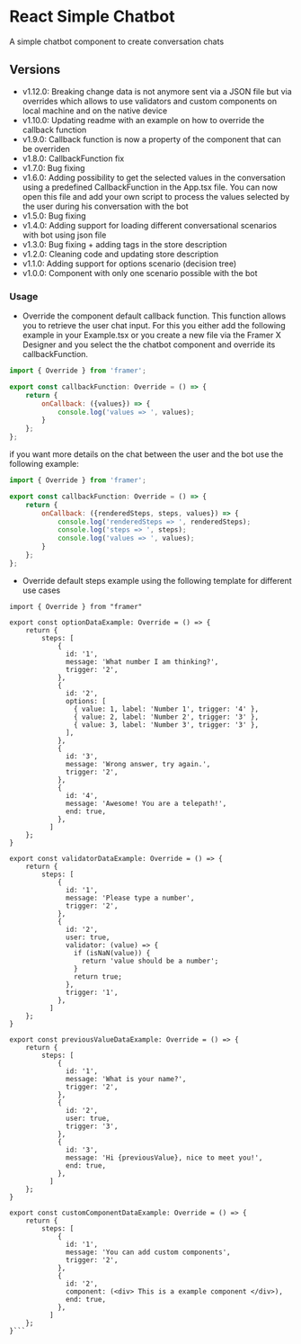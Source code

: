 # React Simple Chatbot

A simple chatbot component to create conversation chats

## Versions

- v1.12.0: Breaking change data is not anymore sent via a JSON file but via overrides which allows to use validators and custom components on local machine and on the native device
- v1.10.0: Updating readme with an example on how to override the callback function
- v1.9.0: Callback function is now a property of the component that can be overriden
- v1.8.0: CallbackFunction fix
- v1.7.0: Bug fixing
- v1.6.0: Adding possibility to get the selected values in the conversation using a predefined CallbackFunction in the App.tsx file. You can now open this file and add your own script to process the values selected by the user during his conversation with the bot
- v1.5.0: Bug fixing
- v1.4.0: Adding support for loading different conversational scenarios with bot using json file
- v1.3.0: Bug fixing + adding tags in the store description
- v1.2.0: Cleaning code and updating store description
- v1.1.0: Adding support for options scenario (decision tree)
- v1.0.0: Component with only one scenario possible with the bot

### Usage

* Override the component default callback function. This function allows you to retrieve the user chat input. For this you either add the following example in your Example.tsx or you create a new file via the Framer X Designer and you select the the chatbot component and override its callbackFunction.

``` javascript
import { Override } from 'framer';

export const callbackFunction: Override = () => {
    return {
        onCallback: ({values}) => {
            console.log('values => ', values);
        }
    };
};
```

if you want more details on the chat between the user and the bot use the following example:

``` javascript
import { Override } from 'framer';

export const callbackFunction: Override = () => {
    return {
        onCallback: ({renderedSteps, steps, values}) => {
            console.log('renderedSteps => ', renderedSteps);
            console.log('steps => ', steps);
            console.log('values => ', values);
        }
    };
};
```

* Override default steps example using the following template for different use cases

```
import { Override } from "framer"

export const optionDataExample: Override = () => {
    return {
        steps: [
            {
              id: '1',
              message: 'What number I am thinking?',
              trigger: '2',
            },
            {
              id: '2',
              options: [
                { value: 1, label: 'Number 1', trigger: '4' },
                { value: 2, label: 'Number 2', trigger: '3' },
                { value: 3, label: 'Number 3', trigger: '3' },
              ],
            },
            {
              id: '3',
              message: 'Wrong answer, try again.',
              trigger: '2',
            },
            {
              id: '4',
              message: 'Awesome! You are a telepath!',
              end: true,
            },
          ]
    };
}

export const validatorDataExample: Override = () => {
    return {
        steps: [
            {
              id: '1',
              message: 'Please type a number',
              trigger: '2',
            },
            {
              id: '2',
              user: true,
              validator: (value) => {
                if (isNaN(value)) {
                  return 'value should be a number';
                }
                return true;
              },
              trigger: '1',
            },
          ]
    };
}

export const previousValueDataExample: Override = () => {
    return {
        steps: [
            {
              id: '1',
              message: 'What is your name?',
              trigger: '2',
            },
            {
              id: '2',
              user: true,
              trigger: '3',
            },
            {
              id: '3',
              message: 'Hi {previousValue}, nice to meet you!',
              end: true,
            },
          ]
    };
}

export const customComponentDataExample: Override = () => {
    return {
        steps: [
            {
              id: '1',
              message: 'You can add custom components',
              trigger: '2',
            },
            {
              id: '2',
              component: (<div> This is a example component </div>),
              end: true,
            },
          ]
    };
}```